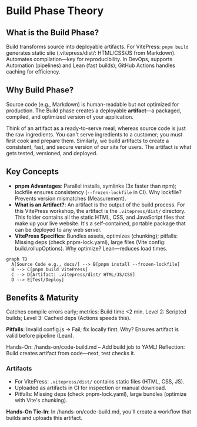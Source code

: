 # Build Phase Theory

## What is the Build Phase?
Build transforms source into deployable artifacts. For VitePress: `pnpm build` generates static site (.vitepress/dist/: HTML/CSS/JS from Markdown). Automates compilation—key for reproducibility. In DevOps, supports Automation (pipelines) and Lean (fast builds); GitHub Actions handles caching for efficiency.

## Why Build Phase?
Source code (e.g., Markdown) is human-readable but not optimized for production. The Build phase creates a deployable **artifact**—a packaged, compiled, and optimized version of your application.

Think of an artifact as a ready-to-serve meal, whereas source code is just the raw ingredients. You can't serve ingredients to a customer; you must first cook and prepare them. Similarly, we build artifacts to create a consistent, fast, and secure version of our site for users. The artifact is what gets tested, versioned, and deployed.

## Key Concepts
- **pnpm Advantages**: Parallel installs, symlinks (3x faster than npm); lockfile ensures consistency (`--frozen-lockfile` in CI). Why lockfile? Prevents version mismatches (Measurement).
- **What is an Artifact?**: An artifact is the output of the build process. For this VitePress workshop, the artifact is the `.vitepress/dist/` directory. This folder contains all the static HTML, CSS, and JavaScript files that make up your live website. It's a self-contained, portable package that can be deployed to any web server.
- **VitePress Specifics**: Bundles assets, optimizes (chunking); pitfalls: Missing deps (check pnpm-lock.yaml), large files (Vite config: build.rollupOptions). Why optimize? Lean—reduces load times.

```mermaid
graph TD
  A[Source Code e.g., docs/] --> B[pnpm install --frozen-lockfile]
  B --> C[pnpm build VitePress]
  C --> D[Artifact: .vitepress/dist/ HTML/JS/CSS]
  D --> E[Test/Deploy]
```

## Benefits & Maturity
Catches compile errors early; metrics: Build time <2 min. Level 2: Scripted builds; Level 3: Cached deps (Actions speeds this).

**Pitfalls**: Invalid config.js → Fail; fix locally first. Why? Ensures artifact is valid before pipeline (Lean).

Hands-On: /hands-on/code-build.md – Add build job to YAML! Reflection: Build creates artifact from code—next, test checks it.

### Artifacts
- For VitePress: `.vitepress/dist/` contains static files (HTML, CSS, JS).
- Uploaded as artifacts in CI for inspection or manual download.
- Pitfalls: Missing deps (check pnpm-lock.yaml), large bundles (optimize with Vite's chunking).

**Hands-On Tie-In**: In /hands-on/code-build.md, you'll create a workflow that builds and uploads this artifact.
